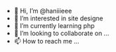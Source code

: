 - 👋 Hi, I’m @haniiieee
- 👀 I’m interested in site designe
- 🌱 I’m currently learning php
- 💞️ I’m looking to collaborate on ...
- 📫 How to reach me ...

<!---
haniiieee/haniiieee is a ✨ special ✨ repository because its `README.md` (this file) appears on your GitHub profile.
You can click the Preview link to take a look at your changes.
--->
